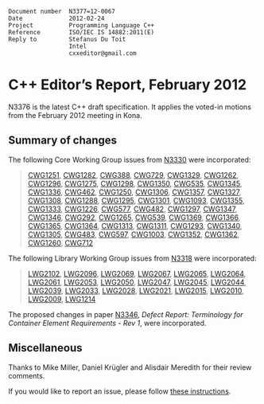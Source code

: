     Document number  N3377=12-0067
    Date             2012-02-24
    Project          Programming Language C++
    Reference        ISO/IEC IS 14882:2011(E)
    Reply to         Stefanus Du Toit
                     Intel
                     cxxeditor@gmail.com

C++ Editor’s Report, February 2012
==================================

N3376 is the latest C++ draft specification. It applies the voted-in motions from the February 2012 meeting in Kona.

Summary of changes
------------------

The following Core Working Group issues from [N3330](http://www.open-std.org/jtc1/sc22/wg21/docs/papers/2012/n3330.html) were incorporated:

> [CWG1251](http://www.open-std.org/jtc1/sc22/wg21/docs/papers/2012/n3330.html#1251), [CWG1282](http://www.open-std.org/jtc1/sc22/wg21/docs/papers/2012/n3330.html#1282), [CWG388](http://www.open-std.org/jtc1/sc22/wg21/docs/papers/2012/n3330.html#388), [CWG729](http://www.open-std.org/jtc1/sc22/wg21/docs/papers/2012/n3330.html#729), [CWG1329](http://www.open-std.org/jtc1/sc22/wg21/docs/papers/2012/n3330.html#1329), [CWG1262](http://www.open-std.org/jtc1/sc22/wg21/docs/papers/2012/n3330.html#1262), [CWG1296](http://www.open-std.org/jtc1/sc22/wg21/docs/papers/2012/n3330.html#1296), [CWG1275](http://www.open-std.org/jtc1/sc22/wg21/docs/papers/2012/n3330.html#1275), [CWG1298](http://www.open-std.org/jtc1/sc22/wg21/docs/papers/2012/n3330.html#1298), [CWG1350](http://www.open-std.org/jtc1/sc22/wg21/docs/papers/2012/n3330.html#1350), [CWG535](http://www.open-std.org/jtc1/sc22/wg21/docs/papers/2012/n3330.html#535), [CWG1345](http://www.open-std.org/jtc1/sc22/wg21/docs/papers/2012/n3330.html#1345), [CWG1336](http://www.open-std.org/jtc1/sc22/wg21/docs/papers/2012/n3330.html#1336), [CWG462](http://www.open-std.org/jtc1/sc22/wg21/docs/papers/2012/n3330.html#462), [CWG1250](http://www.open-std.org/jtc1/sc22/wg21/docs/papers/2012/n3330.html#1250), [CWG1306](http://www.open-std.org/jtc1/sc22/wg21/docs/papers/2012/n3330.html#1306), [CWG1357](http://www.open-std.org/jtc1/sc22/wg21/docs/papers/2012/n3330.html#1357), [CWG1327](http://www.open-std.org/jtc1/sc22/wg21/docs/papers/2012/n3330.html#1327), [CWG1308](http://www.open-std.org/jtc1/sc22/wg21/docs/papers/2012/n3330.html#1308), [CWG1288](http://www.open-std.org/jtc1/sc22/wg21/docs/papers/2012/n3330.html#1288), [CWG1295](http://www.open-std.org/jtc1/sc22/wg21/docs/papers/2012/n3330.html#1295), [CWG1301](http://www.open-std.org/jtc1/sc22/wg21/docs/papers/2012/n3330.html#1301), [CWG1093](http://www.open-std.org/jtc1/sc22/wg21/docs/papers/2012/n3330.html#1093), [CWG1355](http://www.open-std.org/jtc1/sc22/wg21/docs/papers/2012/n3330.html#1355), [CWG1333](http://www.open-std.org/jtc1/sc22/wg21/docs/papers/2012/n3330.html#1333), [CWG1226](http://www.open-std.org/jtc1/sc22/wg21/docs/papers/2012/n3330.html#1226), [CWG577](http://www.open-std.org/jtc1/sc22/wg21/docs/papers/2012/n3330.html#577), [CWG482](http://www.open-std.org/jtc1/sc22/wg21/docs/papers/2012/n3330.html#482), [CWG1297](http://www.open-std.org/jtc1/sc22/wg21/docs/papers/2012/n3330.html#1297), [CWG1347](http://www.open-std.org/jtc1/sc22/wg21/docs/papers/2012/n3330.html#1347), [CWG1346](http://www.open-std.org/jtc1/sc22/wg21/docs/papers/2012/n3330.html#1346), [CWG292](http://www.open-std.org/jtc1/sc22/wg21/docs/papers/2012/n3330.html#292), [CWG1265](http://www.open-std.org/jtc1/sc22/wg21/docs/papers/2012/n3330.html#1265), [CWG539](http://www.open-std.org/jtc1/sc22/wg21/docs/papers/2012/n3330.html#539), [CWG1369](http://www.open-std.org/jtc1/sc22/wg21/docs/papers/2012/n3330.html#1369), [CWG1366](http://www.open-std.org/jtc1/sc22/wg21/docs/papers/2012/n3330.html#1366), [CWG1365](http://www.open-std.org/jtc1/sc22/wg21/docs/papers/2012/n3330.html#1365), [CWG1364](http://www.open-std.org/jtc1/sc22/wg21/docs/papers/2012/n3330.html#1364), [CWG1313](http://www.open-std.org/jtc1/sc22/wg21/docs/papers/2012/n3330.html#1313), [CWG1311](http://www.open-std.org/jtc1/sc22/wg21/docs/papers/2012/n3330.html#1311), [CWG1293](http://www.open-std.org/jtc1/sc22/wg21/docs/papers/2012/n3330.html#1293), [CWG1340](http://www.open-std.org/jtc1/sc22/wg21/docs/papers/2012/n3330.html#1340), [CWG1305](http://www.open-std.org/jtc1/sc22/wg21/docs/papers/2012/n3330.html#1305), [CWG483](http://www.open-std.org/jtc1/sc22/wg21/docs/papers/2012/n3330.html#483), [CWG597](http://www.open-std.org/jtc1/sc22/wg21/docs/papers/2012/n3330.html#597), [CWG1003](http://www.open-std.org/jtc1/sc22/wg21/docs/papers/2012/n3330.html#1003), [CWG1352](http://www.open-std.org/jtc1/sc22/wg21/docs/papers/2012/n3330.html#1352), [CWG1362](http://www.open-std.org/jtc1/sc22/wg21/docs/papers/2012/n3330.html#1362), [CWG1260](http://www.open-std.org/jtc1/sc22/wg21/docs/papers/2012/n3330.html#1260), [CWG712](http://www.open-std.org/jtc1/sc22/wg21/docs/papers/2012/n3330.html#712)

The following Library Working Group issues from [N3318](http://www.open-std.org/jtc1/sc22/wg21/docs/papers/2012/n3318.html) were incorporated:

> [LWG2102](http://www.open-std.org/jtc1/sc22/wg21/docs/papers/2012/n3318.html#2102), [LWG2096](http://www.open-std.org/jtc1/sc22/wg21/docs/papers/2012/n3318.html#2096), [LWG2069](http://www.open-std.org/jtc1/sc22/wg21/docs/papers/2012/n3318.html#2069), [LWG2067](http://www.open-std.org/jtc1/sc22/wg21/docs/papers/2012/n3318.html#2067), [LWG2065](http://www.open-std.org/jtc1/sc22/wg21/docs/papers/2012/n3318.html#2065), [LWG2064](http://www.open-std.org/jtc1/sc22/wg21/docs/papers/2012/n3318.html#2064), [LWG2061](http://www.open-std.org/jtc1/sc22/wg21/docs/papers/2012/n3318.html#2061), [LWG2053](http://www.open-std.org/jtc1/sc22/wg21/docs/papers/2012/n3318.html#2053), [LWG2050](http://www.open-std.org/jtc1/sc22/wg21/docs/papers/2012/n3318.html#2050), [LWG2047](http://www.open-std.org/jtc1/sc22/wg21/docs/papers/2012/n3318.html#2047), [LWG2045](http://www.open-std.org/jtc1/sc22/wg21/docs/papers/2012/n3318.html#2045), [LWG2044](http://www.open-std.org/jtc1/sc22/wg21/docs/papers/2012/n3318.html#2044), [LWG2039](http://www.open-std.org/jtc1/sc22/wg21/docs/papers/2012/n3318.html#2039), [LWG2033](http://www.open-std.org/jtc1/sc22/wg21/docs/papers/2012/n3318.html#2033), [LWG2028](http://www.open-std.org/jtc1/sc22/wg21/docs/papers/2012/n3318.html#2028), [LWG2021](http://www.open-std.org/jtc1/sc22/wg21/docs/papers/2012/n3318.html#2021), [LWG2015](http://www.open-std.org/jtc1/sc22/wg21/docs/papers/2012/n3318.html#2015), [LWG2010](http://www.open-std.org/jtc1/sc22/wg21/docs/papers/2012/n3318.html#2010), [LWG2009](http://www.open-std.org/jtc1/sc22/wg21/docs/papers/2012/n3318.html#2009), [LWG1214](http://www.open-std.org/jtc1/sc22/wg21/docs/papers/2012/n3318.html#1214)

The proposed changes in paper [N3346](http://www.open-std.org/jtc1/sc22/wg21/docs/papers/2012/n3346.pdf), *Defect Report: Terminology for Container Element Requirements - Rev 1*, were incorporated.

Miscellaneous
-------------

Thanks to Mike Miller, Daniel Krügler and Alisdair Meredith for their review comments.

If you would like to report an issue, please follow [these instructions](https://github.com/cplusplus/draft/wiki/How-to-submit-an-editorial-issue).
